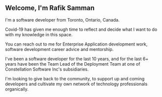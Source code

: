 ## Welcome, I'm Rafik Samman

I'm a software developer from Toronto, Ontario, Canada.

Covid-19 has given me enough time to reflect and decide what I want to do with my knowledge in this space. 
 
You can reach out to me for Enterprise Application development work, software development career advice and mentorship.

I've been a software developer for the last 10 years, and for the last 6+ years have been the Team Lead of the Deployment Team at one of Constellation Software Inc's subsidiaries.

I'm looking to give back to the community, to support up and coming developers and cultivate my own network of technology professionals organically.
